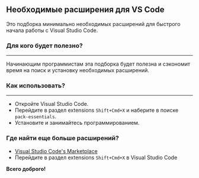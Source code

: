 ## Необходимые расширения для VS Code

Это подборка минимально необходимых расширений для быстрого начала работы с Visual Studio Code. 

### Для кого будет полезно?
- - -
Начинающим программистам эта подборка будет полезна и сэкономит время на поиск и установку необходимых расширений.

### Как использовать?
- - -

* Откройте Visual Studio Code.
* Перейдите в раздел extensions `Shift+Cmd+X` и наберите в поиске `pack-essentials`. 
* Установите и занимайтесь программированием.

### Где найти еще больше расширений?

* [Visual Studio Code's Marketplace](https://marketplace.visualstudio.com/)
* Перейдите в раздел extensions `Shift+Cmd+X` в Visual Studio Code

**Всего доброго!**
